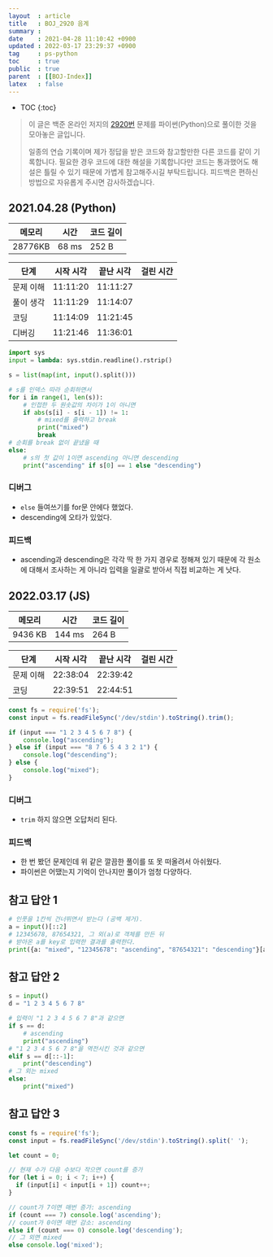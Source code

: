 ```yaml
---
layout  : article
title   : BOJ_2920 음계
summary : 
date    : 2021-04-28 11:10:42 +0900
updated : 2022-03-17 23:29:37 +0900
tag     : ps-python
toc     : true
public  : true
parent  : [[BOJ-Index]]
latex   : false
---
```

* TOC
{:toc}

> 이 글은 백준 온라인 저지의 [2920번](https://www.acmicpc.net/problem/2920) 문제를 파이썬(Python)으로 풀이한 것을 모아놓은 글입니다.
>
> 일종의 연습 기록이며 제가 정답을 받은 코드와 참고할만한 다른 코드를 같이 기록합니다. 필요한 경우 코드에 대한 해설을 기록합니다만 코드는 통과했어도 해설은 틀릴 수 있기 때문에 가볍게 참고해주시길 부탁드립니다. 피드백은 편하신 방법으로 자유롭게 주시면 감사하겠습니다.

## 2021.04.28 (Python)

| 메모리    | 시간   | 코드 길이 |
| --------- | -----  | --------- |
| 28776KB   | 68 ms  | 252 B     |

| 단계      | 시작 시각 | 끝난 시각 | 걸린 시간 |
| --------- | --------- | --------- | --------- |
| 문제 이해 | 11:11:20  | 11:11:27  |           |
| 풀이 생각 | 11:11:29  | 11:14:07  |           |
| 코딩      | 11:14:09  | 11:21:45  |           |
| 디버깅    | 11:21:46  | 11:36:01  |           |

```python
import sys
input = lambda: sys.stdin.readline().rstrip()

s = list(map(int, input().split()))

# s를 인덱스 따라 순회하면서
for i in range(1, len(s)):
    # 인접한 두 원솟값의 차이가 1이 아니면
    if abs(s[i] - s[i - 1]) != 1:
        # mixed를 출력하고 break
        print("mixed")
        break
# 순회를 break 없이 끝냈을 때
else:
    # s의 첫 값이 1이면 ascending 아니면 descending
    print("ascending" if s[0] == 1 else "descending")
```

### 디버그

* `else` 들여쓰기를 for문 안에다 했었다.
* descending에 오타가 있었다.

### 피드백

* ascending과 descending은 각각 딱 한 가지 경우로 정해져 있기 때문에 각 원소에 대해서 조사하는 게 아니라 입력을 일괄로 받아서 직접 비교하는 게 낫다.

## 2022.03.17 (JS)

| 메모리    | 시간   | 코드 길이 |
| --------- | ------ | --------- |
| 9436 KB   | 144 ms | 264 B     |

| 단계      | 시작 시각 | 끝난 시각 | 걸린 시간 |
| --------- | --------- | --------- | --------- |
| 문제 이해 | 22:38:04  | 22:39:42  |           |
| 코딩      | 22:39:51  | 22:44:51  |           |

```js
const fs = require('fs');
const input = fs.readFileSync('/dev/stdin').toString().trim();

if (input === "1 2 3 4 5 6 7 8") {
    console.log("ascending");
} else if (input === "8 7 6 5 4 3 2 1") {
    console.log("descending");
} else {
    console.log("mixed");
}
```

### 디버그

* `trim` 하지 않으면 오답처리 된다.

### 피드백

* 한 번 봤던 문제인데 위 같은 깔끔한 풀이를 또 못 떠올려서 아쉬웠다.
* 파이썬은 어땠는지 기억이 안나지만 풀이가 엄청 다양하다.

## 참고 답안 1

```python
# 인풋을 1칸씩 건너뛰면서 받는다 (공백 제거).
a = input()[::2]
# 12345678, 87654321, 그 외(a)로 객체를 만든 뒤
# 받아온 a를 key로 입력한 결과를 출력한다.
print({a: "mixed", "12345678": "ascending", "87654321": "descending"}[a])
```

## 참고 답안 2

```python
s = input()
d = "1 2 3 4 5 6 7 8"

# 입력이 "1 2 3 4 5 6 7 8"과 같으면
if s == d:
    # ascending
    print("ascending")
# "1 2 3 4 5 6 7 8"을 역전시킨 것과 같으면
elif s == d[::-1]:
    print("descending")
# 그 외는 mixed
else:
    print("mixed")
```

## 참고 답안 3

```js
const fs = require('fs');
const input = fs.readFileSync('/dev/stdin').toString().split(' ');

let count = 0;

// 현재 수가 다음 수보다 작으면 count를 증가
for (let i = 0; i < 7; i++) {
  if (input[i] < input[i + 1]) count++;
}

// count가 7이면 매번 증가: ascending
if (count === 7) console.log('ascending');
// count가 0이면 매번 감소: ascending
else if (count === 0) console.log('descending');
// 그 외면 mixed
else console.log('mixed');
```
